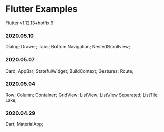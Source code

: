 # Flutter Examples
Flutter v1.12.13+hotfix.9

### 2020.05.10
Dialog; Drawer; Tabs; Bottom Navigation; NestedScrollview;

### 2020.05.07
Card; AppBar; StatefulWidget; BuildContext; Gestures; Route;

### 2020.05.04
Row; Column; Container; GridView; ListView; ListView Separated; ListTile; Lake;

### 2020.04.29
Dart; MaterialApp;
